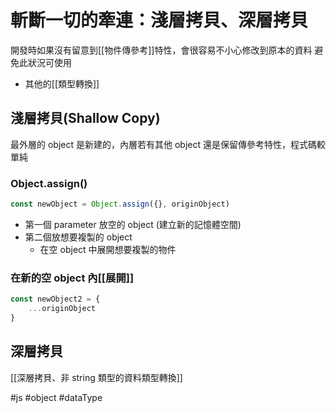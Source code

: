 # 斬斷一切的牽連：淺層拷貝、深層拷貝
開發時如果沒有留意到[[物件傳參考]]特性，會很容易不小心修改到原本的資料
避免此狀況可使用
- 其他的[[類型轉換]]

## 淺層拷貝(Shallow Copy)
最外層的 object 是新建的，內層若有其他 object 還是保留傳參考特性，程式碼較單純

### Object.assign()
```js
const newObject = Object.assign({}, originObject)
```
- 第一個 parameter 放空的 object (建立新的記憶體空間)
- 第二個放想要複製的 object
  - 在空 object 中展開想要複製的物件


### 在新的空 object 內[[展開]]
```js
const newObject2 = {
    ...originObject
}
```


## 深層拷貝
[[深層拷貝、非 string 類型的資料類型轉換]]



#js #object #dataType 